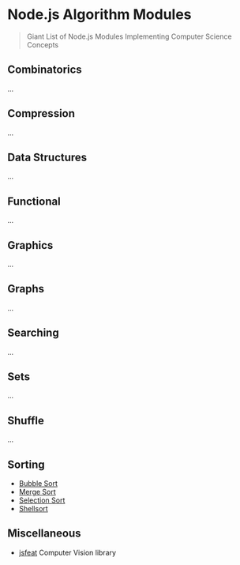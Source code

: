 # Node.js Algorithm Modules

> Giant List of Node.js Modules Implementing Computer Science Concepts


## Combinatorics

...


## Compression

...


## Data Structures

...


## Functional

...


## Graphics

...


## Graphs

...


## Searching

...


## Sets

...


## Shuffle

...


## Sorting

- [Bubble Sort](https://www.npmjs.com/package/bubblesort)
- [Merge Sort](https://www.npmjs.com/package/mergesort)
- [Selection Sort](https://www.npmjs.com/package/selectionsort)
- [Shellsort](https://www.npmjs.com/package/shellsort)



## Miscellaneous

- [jsfeat](https://github.com/inspirit/jsfeat) Computer Vision library
